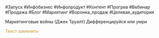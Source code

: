 #Запуск #Инфобизнес #Инфопродукт #Контент #Прогрев #Вебинар #Продажа #Блог #Маркетинг #Воронка_продаж #Целевая_аудитория


Маркетинговые войны (Джек Труалт)
Дифференцируйся или умри


<span style='color:#c7952b'>Текст заменить</span>
